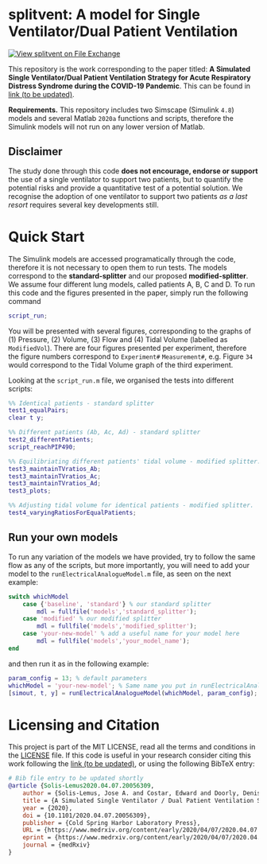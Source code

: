 # splitvent: A model for Single Ventilator/Dual Patient Ventilation

[![View splitvent on File Exchange](https://www.mathworks.com/matlabcentral/images/matlab-file-exchange.svg)](https://uk.mathworks.com/matlabcentral/fileexchange/75074-splitvent)

This repository is the work corresponding to the paper titled:
**A Simulated Single Ventilator/Dual Patient Ventilation Strategy for Acute
Respiratory Distress Syndrome during the COVID-19 Pandemic**. This can be found
in [link (to be updated)](https://www.medrxiv.org/content/10.1101/2020.04.07.20056309v1).

**Requirements.** This repository includes two Simscape (Simulink `4.8`) models
and several Matlab `2020a` functions and scripts, therefore the Simulink models
will not run on any lower version of Matlab.

## Disclaimer
The study done through this code **does not encourage, endorse or support**
the use of a single ventilator to support two patients, but to quantify
the potential risks and provide a quantitative test of a potential solution.
We recognise the adoption of one ventilator to support two patients _as a
last resort_ requires several key developments still.

# Quick Start
The Simulink models are accessed programatically through the code, therefore it
is not necessary to open them to run tests. The models correspond to the
**standard-splitter** and our proposed **modified-splitter**. We assume four
different lung models, called patients A, B, C and D.
To run this code and the figures presented in the paper, simply run the following
command
```matlab
script_run;
```
You will be presented with several figures, corresponding to the graphs of
(1) Pressure, (2) Volume, (3) Flow and (4) Tidal Volume (labelled as `ModifiedVol`).
There are four figures presented per experiment, therefore the figure numbers
correspond to `Experiment#` `Measurement#`, e.g. Figure `34` would correspond to the
Tidal Volume graph of the third experiment.

Looking at the `script_run.m` file, we organised the tests into different
scripts:
```matlab
%% Identical patients - standard splitter
test1_equalPairs;
clear t y;

%% Different patients (Ab, Ac, Ad) - standard splitter
test2_differentPatients;
script_reachPIP490;

%% Equilibriating different patients' tidal volume - modified splitter.
test3_maintainTVratios_Ab;
test3_maintainTVratios_Ac;
test3_maintainTVratios_Ad;
test3_plots;

%% Adjusting tidal volume for identical patients - modified splitter.
test4_varyingRatiosForEqualPatients;
```
## Run your own models
To run any variation of the models we have provided, try to follow the same
flow as any of the scripts, but more importantly, you will need to add your
model to the `runElectricalAnalogueModel.m` file, as seen on the next example:
```Matlab
switch whichModel
    case {'baseline', 'standard'} % our standard splitter
        mdl = fullfile('models','standard_splitter');
    case 'modified' % our modified splitter
        mdl = fullfile('models','modified_splitter');
    case 'your-new-model' % add a useful name for your model here
        mdl = fullfile('models','your_model_name');
end
```
and then run it as in the following example:
```Matlab
param_config = 13; % default parameters
whichModel = 'your-new-model'; % Same name you put in runElectricalAnalogueModel.m
[simout, t, y] = runElectricalAnalogueModel(whichModel, param_config);
```


# Licensing and Citation
This project is part of the MIT LICENSE, read all the terms and conditions in
the [LICENSE](./LICENSE) file. If this code is useful in your research consider
citing this work following the 
[link (to be updated)](https://www.medrxiv.org/content/10.1101/2020.04.07.20056309v1), 
or using the following BibTeX 
entry:

```BibTeX
# Bib file entry to be updated shortly
@article {Solis-Lemus2020.04.07.20056309,
	author = {Solis-Lemus, Jose A. and Costar, Edward and Doorly, Denis and Kerrigan, Eric C. and Kennedy, Caroline H. and Tait, Frances and Niederer, Steven A and Vincent, Peter E. and Williams, Steven E.},
	title = {A Simulated Single Ventilator / Dual Patient Ventilation Strategy for Acute Respiratory Distress Syndrome During the COVID-19 Pandemic},
	year = {2020},
	doi = {10.1101/2020.04.07.20056309},
	publisher = {Cold Spring Harbor Laboratory Press},
	URL = {https://www.medrxiv.org/content/early/2020/04/07/2020.04.07.20056309},
	eprint = {https://www.medrxiv.org/content/early/2020/04/07/2020.04.07.20056309.full.pdf},
	journal = {medRxiv}
}
```
